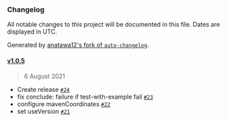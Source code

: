 ### Changelog

All notable changes to this project will be documented in this file. Dates are displayed in UTC.

Generated by [anatawa12's fork of `auto-changelog`](https://github.com/anatawa12/auto-changelog).

#### [v1.0.5](https://github.com/anatawa12/compile-time-constant/compare/v1.0.4...v1.0.5)

> 6 August 2021

- Create release [`#24`](https://github.com/anatawa12/compile-time-constant/pull/24)
- fix conclude: failure if test-with-example fail [`#23`](https://github.com/anatawa12/compile-time-constant/pull/23)
- configure mavenCoordinates [`#22`](https://github.com/anatawa12/compile-time-constant/pull/22)
- set useVersion [`#21`](https://github.com/anatawa12/compile-time-constant/pull/21)
